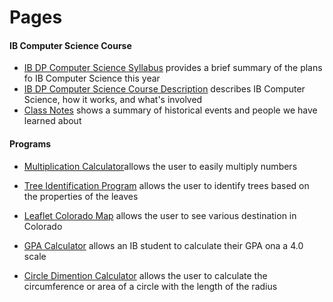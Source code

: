 # Pages
#### IB Computer Science Course
* [IB DP Computer Science Syllabus](https://izzybrunet.github.io/hello-web/IB-DP-CS-syllabus) provides a brief summary of the plans fo IB Computer Science this year
* [IB DP Computer Science Course Description](https://izzybrunet.github.io/hello-web/IB-DP-CS-course-descriptions) describes IB Computer Science, how it works, and what's involved
* [Class Notes](https://izzybrunet.github.io/hello-web/class-notes) shows a summary of historical events and people we have learned about

#### Programs
* [Multiplication Calculator](https://izzybrunet.github.io/hello-web/multiplicationcalc.html)allows the user to easily multiply numbers
* [Tree Identification Program](https://izzybrunet.github.io/hello-web/treeid.html) allows the user to identify trees based on the properties of the leaves
* [Leaflet Colorado Map](https://izzybrunet.github.io/hello-web/coloradomap.html) allows the user to see various destination in Colorado
* [GPA Calculator](https://izzybrunet.github.io/hello-web/GPA.html) allows an IB student to calculate their GPA ona a 4.0 scale

* [Circle Dimention Calculator](https://izzybrunet.github.io/hello-web/chemistry.html) allows the user to calculate the circumference or area of a circle with the length of the radius
